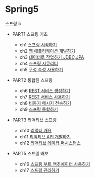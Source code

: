 # Spring5
스프링 5 

* PART1 스프링 기초
  * ch1 [스프링 시작하기](https://github.com/eternalrecurrenceofthesame/Spring5/blob/main/part1/ch01/README.md)
  * ch2 [웹 애플리케이션 개발하기](https://github.com/eternalrecurrenceofthesame/Spring5/blob/main/part1/ch02/README.md)
  * ch3 [데이터로 작업하기 JDBC,JPA](https://github.com/eternalrecurrenceofthesame/Spring5/tree/main/part1/ch03)
  * ch4 [스프링 시큐리티](https://github.com/eternalrecurrenceofthesame/Spring5/blob/main/part1/ch04/README.md)
  * ch5 [구성 속성 사용하기](https://github.com/eternalrecurrenceofthesame/Spring5/blob/main/part1/ch05/README.md)

* PART2 통합된 스프링
  * ch6 [REST 서비스 생성하기](https://github.com/eternalrecurrenceofthesame/Spring5/tree/main/part2/ch06)
  * ch7 [REST 서비스 사용하기](https://github.com/eternalrecurrenceofthesame/Spring5/tree/main/part2/ch07)
  * ch8 [비동기 메시지 전송하기](https://github.com/eternalrecurrenceofthesame/Spring5/tree/main/part2/ch08)
  * ch9 [스프링 통합하기](https://github.com/eternalrecurrenceofthesame/Spring5/tree/main/part2/ch09)
  
* PART3 리액티브 스프링
  * ch10 [리액터 개요](https://github.com/eternalrecurrenceofthesame/Spring5/tree/main/part3/ch10)
  * ch11 [리액티브 API 개발하기](https://github.com/eternalrecurrenceofthesame/Spring5/tree/main/part3/ch11)
  * ch12 [리액티브 데이터 퍼시스턴스](https://github.com/eternalrecurrenceofthesame/Spring5/tree/main/part3/ch12)

* PART5 스프링 배포
  * ch16 [스프링 부트 액추에이터 사용하기](https://github.com/eternalrecurrenceofthesame/Spring5/tree/main/part5/ch16)
  * ch17 [스프링 관리하기](https://github.com/eternalrecurrenceofthesame/Spring5/tree/main/part5/ch17)
